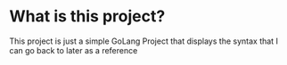 # What is this project?

This project is just a simple GoLang Project that displays the syntax that I can go back to later as a reference
